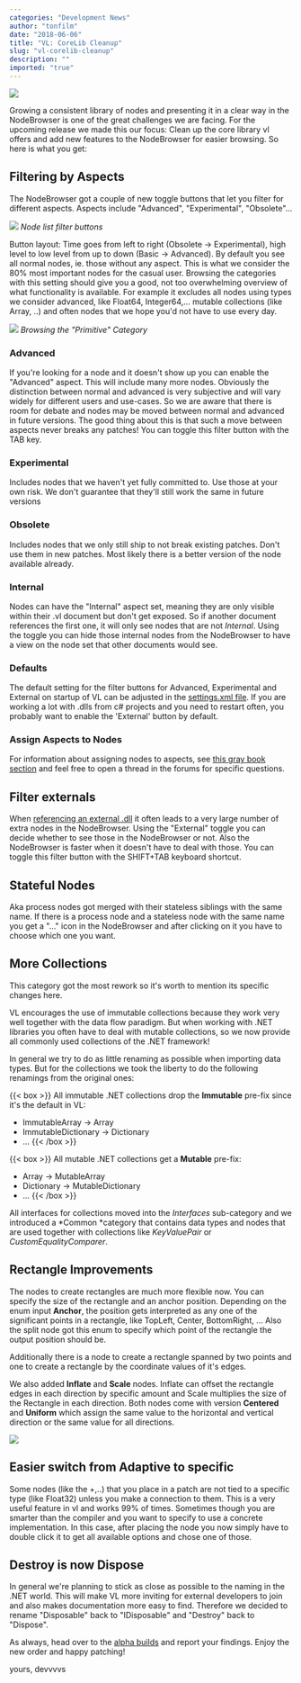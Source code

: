 ```yaml
---
categories: "Development News"
author: "tonfilm"
date: "2018-06-06"
title: "VL: CoreLib Cleanup"
slug: "vl-corelib-cleanup"
description: ""
imported: "true"
---
```



![](cleanup_crop%20%5B50%25%5D.png)

Growing a consistent library of nodes and presenting it in a clear way in the NodeBrowser is one of the great challenges we are facing. For the upcoming release we made this our focus: Clean up the core library vl offers and add new features to the NodeBrowser for easier browsing. So here is what you get:

## Filtering by Aspects
The NodeBrowser got a couple of new toggle buttons that let you filter for different aspects. Aspects include "Advanced", "Experimental", "Obsolete"... 

![](buttons.PNG)
*Node list filter buttons*

Button layout: Time goes from left to right (Obsolete -> Experimental), high level to low level from up to down (Basic -> Advanced).
By default you see all normal nodes, ie. those without any aspect. This is what we consider the 80% most important nodes for the casual user. Browsing the categories with this setting should give you a good, not too overwhelming overview of what functionality is available. For example it excludes all nodes using types we consider advanced, like Float64, Integer64,... mutable collections (like Array, ..) and often nodes that we hope you'd not have to use every day.

![](0pk9wLIrxq.gif)
*Browsing the "Primitive" Category*

### Advanced
If you're looking for a node and it doesn't show up you can enable the "Advanced" aspect. This will include many more nodes. Obviously the distinction between normal and advanced is very subjective and will vary widely for different users and use-cases. So we are aware that there is room for debate and nodes may be moved between normal and advanced in future versions. The good thing about this is that such a move between aspects never breaks any patches!
You can toggle this filter button with the TAB key.

### Experimental
Includes nodes that we haven't yet fully committed to. Use those at your own risk. We don't guarantee that they'll still work the same in future versions

### Obsolete
Includes nodes that we only still ship to not break existing patches. Don't use them in new patches. Most likely there is a better version of the node available already.

### Internal
Nodes can have the "Internal" aspect set, meaning they are only visible within their .vl document but don't get exposed. So if another document references the first one, it will only see nodes that are not *Internal*. Using the toggle you can hide those internal nodes from the NodeBrowser to have a view on the node set that other documents would see.

### Defaults
The default setting for the filter buttons for Advanced, Experimental and External on startup of VL can be adjusted in the [settings.xml file](https://vvvv.gitbooks.io/the-gray-book/content/en/reference/hde/settings.html). If you are working a lot with .dlls from c# projects and you need to restart often, you probably want to enable the 'External' button by default.

### Assign Aspects to Nodes
For information about assigning nodes to aspects, see [this gray book section](https://vvvv.gitbooks.io/the-gray-book/content/en/reference/libraries/aspects.html) and feel free to open a thread in the forums for specific questions.
## Filter externals
When [referencing an external .dll](https://vvvv.gitbooks.io/the-gray-book/content/en/reference/libraries/using-net-libraries.html) it often leads to a very large number of extra nodes in the NodeBrowser. Using the "External" toggle you can decide whether to see those in the NodeBrowser or not. Also the NodeBrowser is faster when it doesn't have to deal with those.
You can toggle this filter button with the SHIFT+TAB keyboard shortcut.
## Stateful Nodes
Aka process nodes got merged with their stateless siblings with the same name. If there is a process node and a stateless node with the same name you get a "..." icon in the NodeBrowser and after clicking on it you have to choose which one you want.
## More Collections
This category got the most rework so it's worth to mention its specific changes here.

VL encourages the use of immutable collections because they work very well together with the data flow paradigm. But when working with .NET libraries you often have to deal with mutable collections, so we now provide all commonly used collections of the .NET framework!

In general we try to do as little renaming as possible when importing data types. But for the collections we took the liberty to do the following renamings from the original ones:

{{< box >}}
All immutable .NET collections drop the **Immutable** pre-fix since it's the default in VL:
* ImmutableArray -> Array
* ImmutableDictionary -> Dictionary
* ...{{< /box >}}

{{< box >}}
All mutable .NET collections get a **Mutable** pre-fix:
* Array -> MutableArray
* Dictionary -> MutableDictionary
* ...{{< /box >}}

All interfaces for collections moved into the *Interfaces* sub-category and we introduced a *Common *category that contains data types and nodes that are used together with collections like *KeyValuePair* or *CustomEqualityComparer*.

## Rectangle Improvements
The nodes to create rectangles are much more flexible now. You can specify the size of the rectangle and an anchor position. Depending on the enum input **Anchor**, the position gets interpreted as any one of the significant points in a rectangle, like TopLeft, Center, BottomRight, ... Also the split node got this enum to specify which point of the rectangle the output position should be.

Additionally there is a node to create a rectangle spanned by two points and one to create a rectangle by the coordinate values of it's edges.

We also added **Inflate** and **Scale** nodes. Inflate can offset the rectangle edges in each direction by specific amount and Scale multiplies the size of the Rectangle in each direction. Both nodes come with version **Centered** and **Uniform** which assign the same value to the horizontal and vertical direction or the same value for all directions.

![](7GMtWUREdf.gif)

## Easier switch from Adaptive to specific
Some nodes (like the +,..) that you place in a patch are not tied to a specific type (like Float32) unless you make a connection to them. This is a very useful feature in vl and works 99% of times. Sometimes though you are smarter than the compiler and you want to specify to use a concrete implementation. In this case, after placing the node you now simply have to double click it to get all available options and chose one of those. 

## Destroy is now Dispose
In general we're planning to stick as close as possible to the naming in the .NET world. This will make VL more inviting for external developers to join and also makes documentation more easy to find. Therefore we decided to rename "Disposable" back to "IDisposable" and "Destroy" back to "Dispose". 
 
As always, head over to the [alpha builds](https://vvvv.org/downloads/previews) and report your findings.
Enjoy the new order and happy patching!

yours,
devvvvs